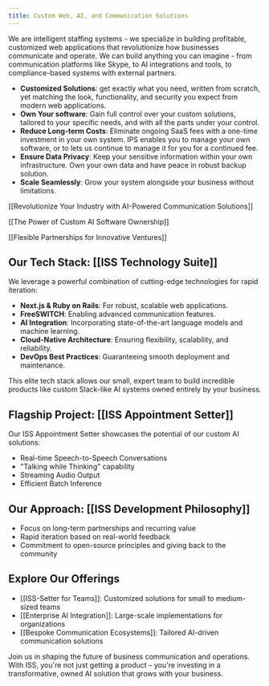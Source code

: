 ```yaml
---
title: Custom Web, AI, and Communication Solutions
---
```


We are intelligent staffing systems - we specialize in building profitable, customized web applications that revolutionize how businesses communicate and operate.  We can build anything you can imagine - from communication platforms like Skype, to AI integrations and tools, to compliance-based systems with external partners. 

- **Customized Solutions**: get exactly what you need, written from scratch, yet matching the look, functionality, and security you expect from modern web applications.
- **Own Your software**: Gain full control over your custom solutions, tailored to your specific needs, and with all the parts under your control.  
- **Reduce Long-term Costs**: Eliminate ongoing SaaS fees with a one-time investment in your own system.  IPS enables you to manage your own software, or to lets us continue to manage it for you for a continued fee. 
- **Ensure Data Privacy**: Keep your sensitive information within your own infrastructure.  Own your own data and have peace in robust backup solution. 
- **Scale Seamlessly**: Grow your system alongside your business without limitations.

[[Revolutionize Your Industry with AI-Powered Communication Solutions]]

[[The Power of Custom AI Software Ownership]]

[[Flexible Partnerships for Innovative Ventures]]

## Our Tech Stack: [[ISS Technology Suite]]
We leverage a powerful combination of cutting-edge technologies for rapid iteration:

- **Next.js & Ruby on Rails**: For robust, scalable web applications.
- **FreeSWITCH**: Enabling advanced communication features.
- **AI Integration**: Incorporating state-of-the-art language models and machine learning.
- **Cloud-Native Architecture**: Ensuring flexibility, scalability, and reliability.
- **DevOps Best Practices**: Guaranteeing smooth deployment and maintenance.

This elite tech stack allows our small, expert team to build incredible products like custom Slack-like AI systems owned entirely by your business.

## Flagship Project: [[ISS Appointment Setter]]
Our ISS Appointment Setter showcases the potential of our custom AI solutions:

- Real-time Speech-to-Speech Conversations
- "Talking while Thinking" capability
- Streaming Audio Output
- Efficient Batch Inference

## Our Approach: [[ISS Development Philosophy]]
- Focus on long-term partnerships and recurring value
- Rapid iteration based on real-world feedback
- Commitment to open-source principles and giving back to the community

## Explore Our Offerings
- [[ISS-Setter for Teams]]: Customized solutions for small to medium-sized teams
- [[Enterprise AI Integration]]: Large-scale implementations for organizations
- [[Bespoke Communication Ecosystems]]: Tailored AI-driven communication solutions

Join us in shaping the future of business communication and operations. With ISS, you're not just getting a product – you're investing in a transformative, owned AI solution that grows with your business.
